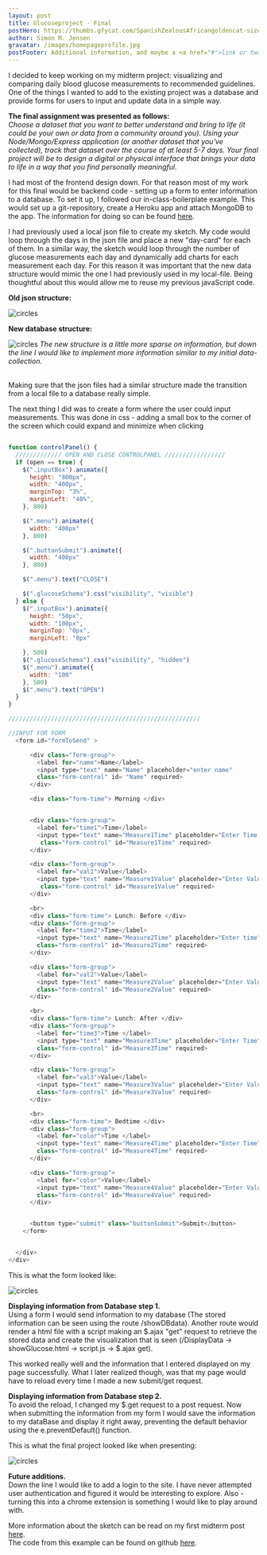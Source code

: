```yaml
---
layout: post
title: Glucoseproject - Final
postHero: https://thumbs.gfycat.com/SpanishZealousAfricangoldencat-size_restricted.gif
author: Simon M. Jensen
gravatar: /images/homepageprofile.jpg
postFooter: Additional information, and maybe a <a href="#">link or two</a>
---
```

I decided to keep working on my midterm project: visualizing
and comparing daily blood glucose measurements to recommended guidelines. One of the things I wanted to add to the existing project was a database and provide forms for users to input and update data in a simple way.

<strong> The final assignment was presented as follows: </strong> <br>
<em>Choose a dataset that you want to better understand and bring to life (it could be your own or data from a community around you). Using your Node/Mongo/Express application (or another dataset that you've collected), track that dataset over the course of at least 5-7 days. Your final project will be to design a digital or physical interface that brings your data to life in a way that you find personally meaningful. </em>

I had most of the frontend design down. For that reason most of my work for this final would be backend code - setting up a form to enter information to a database. To set it up, I followed our in-class-boilerplate example. This would set up a git-repository, create a Heroku app and attach MongoDB to the app. The information for doing so can be found [here](https://github.com/simonmarqvard/APIofYouDatabase).

I had previously used a local json file to create my sketch. My code would loop through the days in the json file and place a new "day-card" for each of them. In a similar way, the sketch would loop through the number of glucose measurements each day and dynamically add charts for each measurement each day. For this reason it was important that the new data structure would mimic the one I had previously used in my local-file. Being thoughtful about this would allow me to reuse my previous javaScript code.

<strong> Old json structure: </strong>

<div class="aroundImage">
<img src="/blog_assets/2018-05-03/json1.png"
     alt="circles">
</div>

<strong> New database structure: </strong>    

<div class="aroundImage">
<img src="/blog_assets/2018-05-03/newstructure.png"
     alt="circles">
     <span> <em> The new structure is a little more sparse on information, but down the
     line I would like to implement more information similar to my initial data-collection. </em> </span>
</div>

<br>

Making sure that the json files had a similar structure made the transition from
a local file to a database really simple.

The next thing I did was to create a form where the user could input measurements.
This was done in css - adding a small box to the corner of the screen which could expand and
minimize when clicking

```javascript

function controlPanel() {
  ///////////// OPEN AND CLOSE CONTROLPANEL /////////////////
  if (open == true) {
    $(".inputBox").animate({
      height: "800px",
      width: "400px",
      marginTop: "3%",
      marginLeft: "40%",
    }, 800)

    $(".menu").animate({
      width: "400px"
    }, 800)

    $(".buttonSubmit").animate({
      width: "400px"
    }, 800)

    $(".menu").text("CLOSE")

    $(".glucoseSchema").css("visibility", "visible")
  } else {
    $(".inputBox").animate({
      height: "50px",
      width: "100px",
      marginTop: "0px",
      marginLeft: "0px"

    }, 500)
    $(".glucoseSchema").css("visibility", "hidden")
    $(".menu").animate({
      width: "100"
    }, 500)
    $(".menu").text("OPEN")
  }
}

//////////////////////////////////////////////////////

//INPUT FOR FORM
  <form id="formToSend" >

      <div class="form-group">
        <label for="name">Name</label>
        <input type="text" name="Name" placeholder="enter name"
        class="form-control" id= "Name" required>
      </div>

      <div class="form-time"> Morning </div>


      <div class="form-group">
        <label for="time1">Time</label>
        <input type="text" name="Measure1Time" placeholder="Enter Time hh:mm"
         class="form-control" id="Measure1Time" required>
      </div>

      <div class="form-group">
        <label for="val1">Value</label>
        <input type="text" name="Measure1Value" placeholder="Enter Value"
         class="form-control" id="Measure1Value" required>
      </div>

      <br>
      <div class="form-time"> Lunch: Before </div>
      <div class="form-group">
        <label for="time2">Time</label>
        <input type="text" name="Measure2Time" placeholder="Enter time"
        class="form-control" id="Measure2Time" required>
      </div>

      <div class="form-group">
        <label for="val2">Value</label>
        <input type="text" name="Measure2Value" placeholder="Enter Value"
        class="form-control" id="Measure2Value" required>
      </div>

      <br>
      <div class="form-time"> Lunch: After </div>
      <div class="form-group">
        <label for="time3">Time </label>
        <input type="text" name="Measure3Time" placeholder="Enter Time"
        class="form-control" id="Measure3Time" required>
      </div>

      <div class="form-group">
        <label for="val3">Value</label>
        <input type="text" name="Measure3Value" placeholder="Enter Value"
        class="form-control" id="Measure3Value" required>
      </div>

      <br>
      <div class="form-time"> Bedtime </div>
      <div class="form-group">
        <label for="color">Time </label>
        <input type="text" name="Measure4Time" placeholder="Enter Time"
        class="form-control" id="Measure4Time" required>
      </div>

      <div class="form-group">
        <label for="color">Value</label>
        <input type="text" name="Measure4Value" placeholder="Enter Value"
        class="form-control" id="Measure4Value" required>
      </div>


      <button type="submit" class="buttonSubmit">Submit</button>
    </form>


  </div>
</div>

```


This is what the form looked like:

<div class="aroundImage">
<img src="https://thumbs.gfycat.com/SpanishZealousAfricangoldencat-size_restricted.gif"
     alt="circles">
</div>


<strong> Displaying information from Database step 1. </strong> <br>
Using a form I would send information to my database (The stored information can be seen using the route
  /showDBdata). Another route would render a html file with a script making an $.ajax "get" request to retrieve the stored data and create the visualization that is seen (/DisplayData -> showGlucose.html -> script.js -> $.ajax get).

This worked really well and the information that I entered displayed on my page successfully. What I later realized though, was that my page would have to reload every time I made a new submit/get request.

<strong> Displaying information from Database step 2. </strong> <br>
To avoid the reload, I changed my $.get request to a post request. Now when submitting the information from my form I would save the information to my dataBase and display it right away, preventing the default behavior using the e.preventDefault() function.  

This is what the final project looked like when presenting:

<div class="aroundImage">
<img src="https://thumbs.gfycat.com/OpenCircularAndalusianhorse-size_restricted.gif"
     alt="circles">
</div>

<strong> Future additions. </strong> <br>
Down the line I would like to add a login to the site. I have never attempted user authentication and figured
it would be interesting to explore. Also - turning this into a chrome extension is something I would like to play around with.

More information about the sketch can be read on my first midterm post [here](/2018/04/18/API-of-you.html). <br>
The code from this example can be found on github [here](https://github.com/simonmarqvard/APIofYouDatabase).


<br>
<br>
